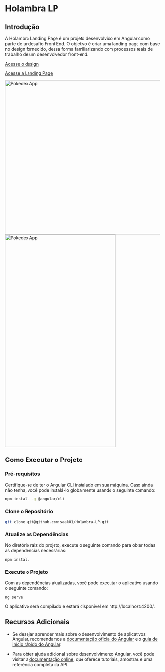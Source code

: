 # Holambra LP
## Introdução
A Holambra Landing Page é um projeto desenvolvido em Angular como parte de undesafio Front End. O objetivo é criar uma landing page com base no design fornecido, dessa forma familiarizando com processos reais de trabalho de um desenvolvedor front-end.

[Acesse o design](https://xd.adobe.com/view/1cf204a5-a446-4ac5-8e6d-690925097289-49a1/specs/)

[Acesse a Landing Page](https://holambra-a22c0.web.app/)


<img align="center" alt="Pokedex App" height="500" width="1280" src="https://i.imgur.com/F5WRsuN.png">
<img align="center" alt="Pokedex App" height="690" width="360" src="https://i.imgur.com/qcZGVjP.png">

## Como Executar o Projeto

### Pré-requisitos
Certifique-se de ter o Angular CLI instalado em sua máquina. Caso ainda não tenha, você pode instalá-lo globalmente usando o seguinte comando:

```bash
npm install -g @angular/cli
```

### Clone o Repositório
```bash
git clone git@github.com:saak01/Holambra-LP.git
```

### Atualize as Dependências
No diretório raiz do projeto, execute o seguinte comando para obter todas as dependências necessárias:

```bash
npm install
```
	

### Execute o Projeto
Com as dependências atualizadas, você pode executar o aplicativo usando o seguinte comando:

```bash
ng serve
```

O aplicativo será compilado e estará disponível em http://localhost:4200/.

## Recursos Adicionais

- Se desejar aprender mais sobre o desenvolvimento de aplicativos Angular, recomendamos a [documentação oficial do Angular](https://angular.io/tutorial) e o [guia de início rápido do Angular](https://angular.io/guide/quickstart).
  
- Para obter ajuda adicional sobre desenvolvimento Angular, você pode visitar a [documentação online](https://angular.io/docs), que oferece tutoriais, amostras e uma referência completa da API.
